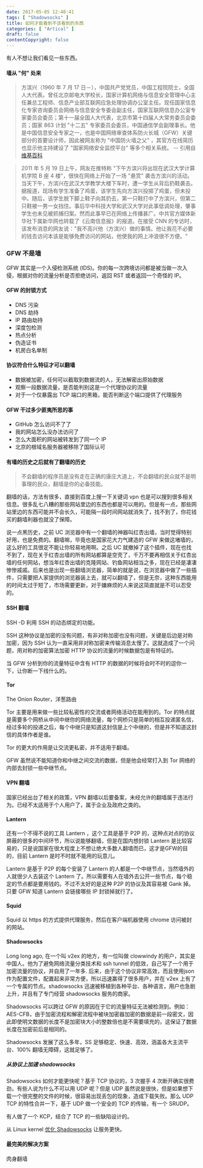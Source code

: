 ```yaml
---
date: 2017-05-05 12:48:41
tags: [ "Shadowsocks" ]
title: 如何才能看到不该看到的东西
categories: [ "Artical" ]
draft: false
contentCopyright: false
---
```


有人不想让我们看见一些东西。

<!--more-->

#### 墙从 "何" 处来

> 方滨兴（1960 年 7 月 17 日－），中国共产党党员，中国工程院院士，全国人大代表。曾任北京邮电大学校长，国家计算机网络与信息安全管理中心主任兼总工程师、信息产业部互联网应急处理协调办公室主任。现任国家信息化专家咨询委员会网络与信息安全专委会副主任，国家互联网信息办公室专家委员会委员；第十一届全国人大代表，北京市第十四届人大常务委员会委员；国家 863 计划 "十二五" 专家委员会委员，中国通信学会副理事长。他是中国信息安全专家之一，也是中国网络审查体系防火长城（GFW）关键部分的首要设计师，因此被网友称为 "中国防火墙之父" ，其官方在线简历也显示他主持建设了 "国家网络安全监控平台" 等多个相关系统。 -- 引用自[维基百科](https://zh.wikipedia.org/wiki/%E6%96%B9%E6%BB%A8%E5%85%B4)

> 2011 年 5 月 19 日上午，网友在推特称 "下午方滨兴将出现在武汉大学计算机学院 B 座 4 楼"，很快在网络上开始了一场 "悬赏" 袭击方滨兴的活动。当天下午，方滨兴在武汉大学教学大楼下车时，遭一学生从背后扔鞋袭击。据报道，现场有学生准备了鸡蛋，该学生先向方滨兴投掷了鸡蛋，但未投中。随后，该学生脱下脚上鞋子向其扔去，第一只鞋打中了方滨兴，但第二只鞋被一男一女挡住。事后华中科技大学和武汉大学对此事低调处理，肇事学生也未见被抓捕归案。然而此事早已在网络上传播甚广。中共官方媒体新华社下属新华网也转载了《云南信息报》的报道。在接受 CNN 的专访时，该发布消息的网友说："我不高兴他（方滨兴）做的事情。他让我花不必要的钱去访问本该是能够免费访问的网站，他使我的网上冲浪很不方便。"

### GFW 不是墙

GFW 其实是一个入侵检测系统 (IDS)。你的每一次跨境访问都是被当做一次入侵，根据对你的流量分析是否拒绝访问，返回 RST 或者返回一个奇怪的 IP。

#### GFW 的封锁方式

- DNS 污染
- DNS 劫持
- IP 路由劫持
- 深度包检测
- 热点分析
- 伪造证书
- 机房白名单制

#### 协议符合什么特征才可以翻墙

- 数据被加密，任何可以截取到数据流的人，无法解密出原始数据
- 观察一段数据流量，是否能判别这是一个代理协议的流量
- 对于一个仅暴露出 TCP 端口的黑箱，能否判断这个端口提供了代理服务

#### GFW 干过多少匪夷所思的事

- GitHub 怎么访问不了了
- 我的网站怎么没办法访问了
- 怎么大面积的网站被转发到了同一个 IP
- 北京的根域名服务器被移除了国际认可

#### 有墙的历史之后就有了翻墙的历史

> 不会翻墙的程序员是没有走在正确的康庄大道上，不会翻墙的民众就不是明事理的民众，翻墙是你的必备技能。

翻墙的话，方法有很多，直接到百度上搜一下关键词 vpn 也是可以搜到很多相关信息。很多乱七八糟的那些网站里边的东西也都是可以用的。但是有一点，那些网站里边的东西可能并不会长久，可能隔一段时间网站就消失了，找不到了，你花钱买的翻墙利器也就没了保障。

说一点黑历史，之前 UC 浏览器中有一个翻墙的神器叫红杏出墙，当时觉得特别好用，也是免费的。翻墙嘛，毕竟也是国家花大力气建造的 GFW 来做这堵墙的，这么好的工具很定不能让你轻易地用啊。之后 UC 就撤掉了这个插件，现在也找不到了，现在关于红杏出墙的所有网站都算是空壳了，千万不要再相信关于红杏出墙的任何网站，想当年红杏出墙的克隆网站、钓鱼网站相当之多，现在已经是凄凄惨惨戚戚。后来也是出现一些翻墙浏览器，简单的就是说，在浏览器中做了一些插件，只需要把人家提供的浏览器装上去，就可以翻墙了，但是无奈，这种东西能用的时间太过于短了，市场需要更新，对于嫌麻烦的人来说这简直就是不可以忍受的。

#### SSH 翻墙

SSH -D 利用 SSH 的动态绑定的功能。

SSH 这种协议是加密的没有问题，有非对称加密也没有问题，关键是后边是对称加密，因为 SSH 认为一直采用非对称加密来传输消息太慢了。这就造成了一个问题，用对称的加密算法加密 HTTP 协议的流量的时候数据包是有特征的。

当 GFW 分析到你的流量特征中含有 HTTP 的数据的时候将会时不时的逗你一下，让你断一下线什么的。

#### Tor

The Onion Router，洋葱路由

Tor 主要是用来做一些比较私密性的交流或者网络活动在能用到的。Tor 的特点就是需要多个网桥从中间中继你的网络流量，每个网桥只是简单的相互投递匿名信，经过多轮的投递之后，每个中继只是知道这封信是上个中继的，但是并不知道这封信的具体作者是谁。

Tor 的更大的作用是让交流更私密，并不适用于翻墙。

GFW 虽然说不能知道你和中继之间交流的数据，但是他会经常打入到 Tor 网络的内部去封锁一些中继节点。

#### VPN 翻墙

国家已经出台了相关的政策，VPN 翻墙以后要备案，未经允许的翻墙属于违法行为。已经不太适用于个人用户了，属于企业及政府之类的。

#### Lantern

还有一个不得不说的工具 Lantern ，这个工具是基于 P2P 的，这种点对点的协议屏蔽的很多的中间环节，所以说能够翻墙，但是在国内想封锁 Lantern 是比较容易的，只是说国家在很大程度上不想让绝大多数人翻墙而已，这才是GFW的目的，目前 Lantern 是时不时就不能用的玩意儿。

Lantern 是基于 P2P 的每个安装了 Lantern 的人都是一个中继节点，当然墙外的人就很少人去装这个 Lantern 了。所以需要有人在墙外去公开一些节点，每个稳定的节点都是要用钱的。不过不太好的是这种 P2P 的协议及其容易被 Gank 掉。只要 GFW 知道 Lantern 会链接哪些 IP 封锁掉就行了。

#### Squid

Squid 以 https 的方式提供代理服务，然后在客户端机器使用 chrome 访问被封的网站。

#### Shadowsocks

Long long ago, 在一个叫 v2ex 的地方，有一位叫做 clowwindy 的用户，其实是中国人。他为了避免网络流量分类技术和 ssh tunnel 的低效，自己写了一个用于加密流量的协议，并自用了一年多. 后来，由于这个协议非常高效，而且使用json 作为配置文件，配置起来非常方便，所以迅速赢得了很多用户，并在 v2ex 上有了一个专属的节点。shadowsocks 迅速被移植到各种平台、各种语言，用户也急剧上升，并且有了专门经营 shadowsocks 服务的商家。

Shadowsocks 可以跨过 GFW 的原因在于它的流量特征无法被检测到。例如：AES-CFB，由于加密流程和解密流程中被块加密器加密的数据是前一段密文，因此即使明文数据的长度不是加密块大小的整数倍也是不需要填充的，这保证了数据长度在加密前后是相同的。

Shadowsocks 发展了这么多年，SS 足够稳定、快速、高效，涵盖各大主流平台、100% 翻墙无障碍，这就足够了。

##### 从协议上加速 shadowsocks

Shadowsocks 如何才能更快呢？基于 TCP 协议的，3 次握手 4 次断开确实很费劲，有些人说为什么不可以用 UDP 呢？但是 UDP 虽然说是很快，但是如果想下载一个很完整的文件的时候，很容易出现丢包的现象，造成下载失败。那么 UDP TCP 的特性合并一下，基于 UDP 做一个安全的 TCP 的传输，有一个 SRUDP。

有人做了一个 KCP，结合了 TCP 的一些缺陷设计的。

从 Linux kernel [优化 Shadowsocks](https://github.com/shadowsocks/shadowsocks/wiki/%E4%BC%98%E5%8C%96-Shadowsocks) 让服务更快。

#### 最完美的解决方案

肉身翻墙
